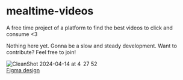 # mealtime-videos
A free time project of a platform to find the best videos to click and consume &lt;3

Nothing here yet. Gonna be a slow and steady development. 
Want to contribute? Feel free to join!

![CleanShot 2024-04-14 at 4  27 52](https://github.com/sameerasw/mealtime-vids/assets/68902530/3bcc993f-37a0-4879-9457-84dab8a5cbd9) <br>
[Figma design](https://www.figma.com/proto/DE2F2DNIkzr2picCPZ4n4t/MealTime-Videos?page-id=11%3A1833&type=design&node-id=56795-26009&viewport=2857%2C1432%2C0.65&t=u3QKAZsc9jZhL8H7-1&scaling=scale-down&starting-point-node-id=56795%3A26009&mode=design)
